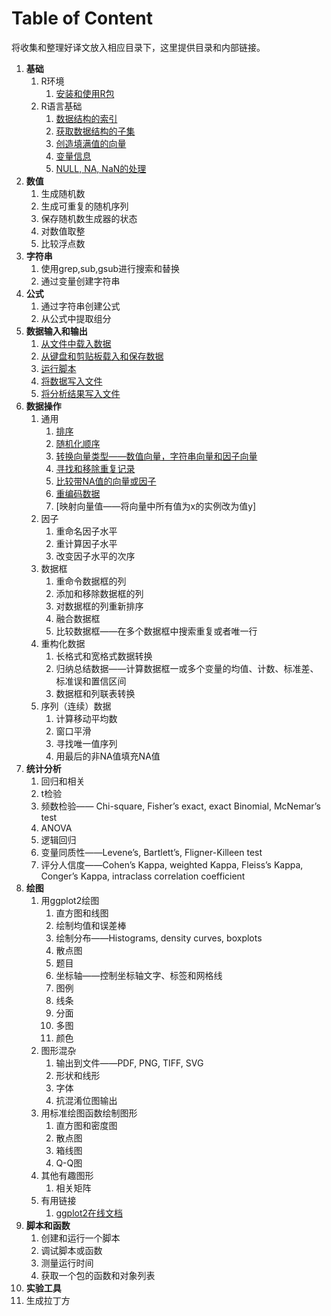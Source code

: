 # Table of Content

将收集和整理好译文放入相应目录下，这里提供目录和内部链接。

1. **基础**
   1. R环境
      1. [安装和使用R包](/cookbook/Basics/R-环境-安装和使用R包.md)
   2. R语言基础
      1. [数据结构的索引](/cookbook/Basics/R-基础-数据结构的索引.md)
      2. [获取数据结构的子集](/cookbook/Basics/R-基础-获取数据结构的子集.md)
      3. [创造填满值的向量](/cookbook/Basics/R-基础-创建填满值的向量.md)
      4. [变量信息](/cookbook/Basics/R-基础-获取变量信息.md)
      5. [NULL, NA, NaN的处理](/cookbook/Basics/R-基础-NULL-NA-NaN的处理.md)
2. **数值**
   1. 生成随机数
   2. 生成可重复的随机序列
   3. 保存随机数生成器的状态
   4. 对数值取整
   5. 比较浮点数
3. **字符串**
   1. 使用grep,sub,gsub进行搜索和替换
   2. 通过变量创建字符串
4. **公式**
   1. 通过字符串创建公式
   2. 从公式中提取组分
5. **数据输入和输出**
   1. [从文件中载入数据](/cookbook/Data_input_and_output/Data-input-and-output-1-Loading-data-from-a-file.md)
   2. [从键盘和剪贴板载入和保存数据](/cookbook/Data_input_and_output/Data-input-and-output-2-Loading-and-storing-data-with-the-keyboard-and-clipboard.md)
   3. [运行脚本](/cookbook/Data_input_and_output/Data-input-and-output-3-Running-a-script.md)
   4. [将数据写入文件](/cookbook/Data_input_and_output/Data-input-and-output-4-Writing-data-to-a-file.md)
   5. [将分析结果写入文件](/cookbook/Data_input_and_output/Data-input-and-output-5-Writing-text-and-output-from-analyses-to-a-file.md)
6. **数据操作**
   1. 通用
      1. [排序](/cookbook/Manipulating_data/Manipulating-Data-1-Sorting.md)
      2. [随机化顺序](/cookbook/Manipulating_data/Manipulating-Data-2-Randomizing-order.md)
      3. [转换向量类型——数值向量，字符串向量和因子向量](/cookbook/Manipulating_data/Manipulating-Data-3-Converting-between-vector-types-Numeric-vectors-Character-vectors-and-Factors.md)
      4. [寻找和移除重复记录](/cookbook/Manipulating_data/Manipulating-Data-4-Comparing-vectors-or-factors-with-NA.md)
      5. [比较带NA值的向量或因子](/cookbook/Manipulating_data/Manipulating-Data-5-Finding-and-removing-duplicate-records.md)
      6. [重编码数据](/cookbook/Manipulating_data/Manipulating-Data-6-Recoding-data.md)
      7. [映射向量值——将向量中所有值为x的实例改为值y]
   2. 因子
      1. 重命名因子水平
      2. 重计算因子水平
      3. 改变因子水平的次序
   3. 数据框
      1. 重命令数据框的列
      2. 添加和移除数据框的列
      3. 对数据框的列重新排序
      4. 融合数据框
      5. 比较数据框——在多个数据框中搜索重复或者唯一行
   4. 重构化数据
      1. 长格式和宽格式数据转换
      2. 归纳总结数据——计算数据框一或多个变量的均值、计数、标准差、标准误和置信区间
      3. 数据框和列联表转换
   5. 序列（连续）数据
      1. 计算移动平均数
      2. 窗口平滑
      3. 寻找唯一值序列
      4. 用最后的非NA值填充NA值
7. **统计分析**
   1. 回归和相关
   2. t检验
   3. 频数检验—— Chi-square, Fisher’s exact, exact Binomial, McNemar’s test
   4. ANOVA
   5. 逻辑回归
   6. 变量同质性——Levene’s, Bartlett’s, Fligner-Killeen test
   7. 评分人信度——Cohen’s Kappa, weighted Kappa, Fleiss’s Kappa, Conger’s Kappa, intraclass correlation coefficient
8. **绘图**
   1. 用ggplot2绘图
      1. 直方图和线图
      2. 绘制均值和误差棒
      3. 绘制分布——Histograms, density curves, boxplots
      4. 散点图
      5. 题目
      6. 坐标轴——控制坐标轴文字、标签和网格线
      7. 图例
      8. 线条
      9. 分面
      10. 多图
      11. 颜色
   2. 图形混杂
      1. 输出到文件——PDF, PNG, TIFF, SVG
      2. 形状和线形
      3. 字体
      4. 抗混淆位图输出
   3. 用标准绘图函数绘制图形
      1. 直方图和密度图
      2. 散点图
      3. 箱线图
      4. Q-Q图
   4. 其他有趣图形
      1. 相关矩阵
   5. 有用链接
      1. [ggplot2在线文档](http://docs.ggplot2.org/current/)
9. **脚本和函数**
   1. 创建和运行一个脚本
   2. 调试脚本或函数
   3. 测量运行时间
   4. 获取一个包的函数和对象列表
10. **实验工具**
   1. 生成拉丁方

